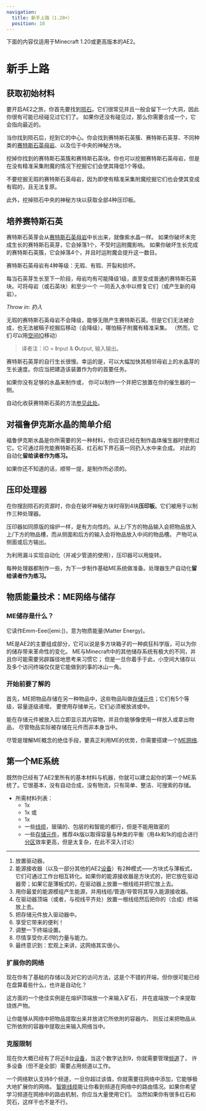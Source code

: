 ```yaml
---
navigation:
  title: 新手上路（1.20+）
  position: 10
---
```


<div class="notification is-info">
  下面的内容仅适用于Minecraft 1.20或更高版本的AE2。
</div>

# 新手上路
## 获取初始材料

<GameScene zoom="4" background="transparent">
  <ImportStructure src="assets/assemblies/meteor_interior.snbt" />
</GameScene>

要开启AE2之旅，你首先要找到[陨石](ae2-mechanics/meteorites.md)。它们很常见并且一般会留下一个大洞，因此你很有可能已经碰见过它们了。
如果你还没有碰见过，那么你需要合成一个<ItemLink id="meteorite_compass" />，它会指向最近的<ItemLink id="mysterious_cube" />。

当你找到陨石后，挖到它的中心。你会找到赛特斯石英簇、赛特斯石英芽、不同种类的[赛特斯石英母岩](items-blocks-machines/budding_certus.md)、以及位于中央的神秘方块。

挖掉你找到的赛特斯石英簇和赛特斯石英块。你也可以挖掘赛特斯石英母岩，但是在没有精准采集附魔的情况下挖掘它们会使其降低1个等级。

不要挖掘无瑕的赛特斯石英母岩，因为即使有精准采集附魔挖掘它们也会使其变成有瑕的，且无法复原。

此外，挖掉陨石中央的神秘方块以获取全部4种压印板。

## 培养赛特斯石英

<GameScene zoom="4" background="transparent">
<ImportStructure src="assets/assemblies/budding_certus_1.snbt" />
</GameScene>

赛特斯石英芽会从[赛特斯石英母岩](items-blocks-machines/budding_certus.md)中长出来，就像紫水晶一样。
如果你破坏未完成生长的赛特斯石英芽，它会掉落1个<ItemLink id="certus_quartz_dust" />，不受时运附魔影响。
如果你破坏生长完成的赛特斯石英簇，它会掉落4个<ItemLink id="certus_quartz_crystal" />，并且时运附魔会提升这一数目。

赛特斯石英母岩有4种等级：无瑕、有瑕、开裂和损坏。

<GameScene zoom="4" background="transparent">
<ImportStructure src="assets/assemblies/budding_blocks.snbt" />
<IsometricCamera yaw="195" pitch="30" />
</GameScene>

每当石英芽生长至下一阶段，母岩均有可能降级1级，直至变成普通的赛特斯石英块。可将母岩（或石英块）和至少一个<ItemLink id="charged_certus_quartz_crystal" />
一同丢入水中以修复它们（或产生新的母岩）。

<RecipeFor id="damaged_budding_quartz" />

*Throw in: 扔入*

无瑕的赛特斯石英母岩不会降级，能够无限产生赛特斯石英。但是它们无法被合成，也无法被稿子挖掘后移动（会降级），哪怕稿子附魔有精准采集。
（然而，它们*可以*用[空间IO](ae2-mechanics/spatial-io.md)移动）

>译者注：IO = **I**nput & **O**utput, 输入输出。

赛特斯石英芽的自行生长很慢。幸运的是，<ItemLink id="growth_accelerator" />可以大幅加快其相邻母岩上的水晶芽的生长速度。你应当把建造该装置作为你的首要任务。

<GameScene zoom="4" background="transparent">
<ImportStructure src="assets/assemblies/budding_certus_2.snbt" />
<IsometricCamera yaw="195" pitch="30" />
</GameScene>

如果你没有足够的水晶来制作<ItemLink id="energy_acceptor" />或<ItemLink id="vibration_chamber" />，
你可以制作一个<ItemLink id="crank" />并把它放置在你的催生器的一侧。

自动化收获赛特斯石英的方法[参见此处](example-setups/simple-certus-farm.md)。

## 对福鲁伊克斯水晶的简单介绍

福鲁伊克斯水晶是你所需要的另一种材料，你应该已经在制作晶体催生器时使用过它。它可通过将充能赛特斯石英、红石和下界石英一同扔入水中来合成。
对此的自动化**留给读者作为练习。**

如果你还不知道的话，顺带一提，<ItemLink id="charger" />是制作<ItemLink id="charged_certus_quartz_crystal" />所必须的。

## 压印处理器

在你搜刮陨石的资源时，你会在破坏神秘方块时得到4块**压印板**。它们被用于<ItemLink id="inscriber" />以制作三种处理器。

<ItemGrid>
  <ItemIcon id="silicon_press" />

  <ItemIcon id="logic_processor_press" />

  <ItemIcon id="calculation_processor_press" />

  <ItemIcon id="engineering_processor_press" />
</ItemGrid>

压印器如同原版的熔炉一样，是有方向性的。从上/下方的物品输入会把物品放入上/下方的物品槽，而从侧面和后方的输入会将物品放入中间的物品槽。 
产物可从侧面或后方输出。

为利用漏斗实现自动化（并减少管道的使用），压印器可以用<ItemLink id="certus_quartz_wrench" />旋转。

每种处理器都制作一些，为下一步制作基础ME系统做准备。处理器生产自动化**留给读者作为练习。**

## 物质能量技术：ME网络与储存

### ME储存是什么？

它读作Emm-Eee(\[emi:\])，意为物质能量(Matter Energy)。

ME是AE2的主要组成部分，它可以说是多方块箱子的一种疯狂科学版，可以为你的储存带来革命性的变化。
ME与Minecraft中的其他储存系统有极大的不同，并且你可能需要另辟蹊径地思考来习惯它；
但是一旦你着手于此，小空间大储存以及多个访问终端仅仅是它能做到的事的冰山一角。

### 开始前要了解的

首先，ME把物品存储在另一种物品中，这些物品叫做[存储元件](items-blocks-machines/storage_cells.md)；它们有5个等级，容量逐级递增。
要使用存储单元，它们必须被放进<ItemLink id="chest" />或<ItemLink id="drive" />中。

<ItemLink id="chest" />能在存储元件被放入后立即显示其内容物，并且你能够像使用<ItemLink id="minecraft:chest" />一样放入或拿出物品，
尽管物品实际被存储在元件而非<ItemLink id="chest" />本身当中。

尽管<ItemLink id="chest" />是理解ME概念的绝佳手段，要真正利用ME的优势，你需要搭建一个[ME网络](ae2-mechanics/me-network-connections.md).

## 第一个ME系统

既然你已经有了AE2里所有的基本材料与机器，你就可以建立起你的第一个ME系统了。它很基本，没有自动合成，没有物流，只有简单、整洁、可搜索的存储。

<GameScene zoom="6" interactive={true}>
<ImportStructure src="assets/assemblies/tiny_me_system.snbt" />

</GameScene>

*   所需材料列表：
    * 1x <ItemLink id="drive" />
    * 1x <ItemLink id="terminal" />或<ItemLink id="crafting_terminal" />
    * 1x <ItemLink id="energy_acceptor" />
    * 一些[线缆](items-blocks-machines/cables.md)，玻璃的、包层的和智能的都行，但是不能用致密的
    * 一些[存储元件](items-blocks-machines/storage_cells.md)，推荐4k版以取得容量与种类的平衡（用4k和1k的组合进行[分区](items-blocks-machines/cell_workbench.md)效率更高，但是太复杂，在此不深入讨论）

---

1.  放置驱动器。
2.  能源接收器（以及一部分其他的AE2[设备](ae2-mechanics/devices.md)）有2种模式——方块式与薄板式，它们可通过工作台相互转化。如果你的能源接收器是方块式的，把它放在驱动器旁；如果它是薄板式的，在驱动器上放置一根线缆并把它放上去。
3.  用你最爱的能源模组产生能源，并用线缆/管道/导管将其导入能源接收器。
4.  在驱动器顶端（或者，与视线平齐处）放置一根线缆然后把你的（合成）终端放上去。
5.  把存储元件放入驱动器中。
6.  享受它带来的便利！
7.  调整一下终端设置。
8.  尽情享受你*无尽*的力量与能力。
9.  最终意识到：宏观上来讲，这网络其实很小。

### 扩展你的网络

现在你有了基础的存储以及对它的访问方法，这是个不错的开端，但你很可能已经在盘算着些什么，也许是自动化？

这方面的一个绝佳实例是在熔炉顶端放一个<ItemLink id="export_bus" />来输入矿石，
并在底端放一个<ItemLink id="import_bus" />来提取烧炼产物。

<ItemLink id="export_bus" />让你能够从网络中把物品提取出来并放进它所依附的容器内，
<ItemLink id="import_bus" />则反过来把物品从它所依附的容器中提取出来输入网络当中。

### 克服限制

现在你大概已经有了将近8台[设备](ae2-mechanics/devices.md)，当这个数字达到9，你就需要管理[频道](ae2-mechanics/channels.md)了，
许多设备（但不是全部）需要占用频道以工作。

一个网络默认支持8个频道，一旦你超过该值，你就需要往网络中添加<ItemLink id="controller" />，它能够极大地扩展你的网络。
[智能线缆](items-blocks-machines/cables.md)能让你看到频道在网络中的路由情况。如果你希望学习频道在网络中的路由机制，你应当大量使用它们。
当然如果你有很多红石和荧石，这样干也不是不行。
